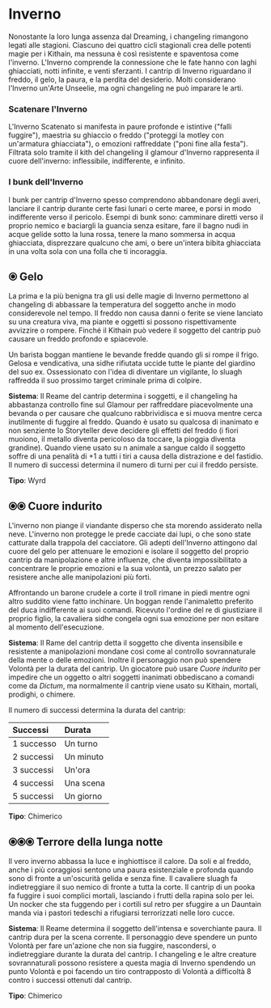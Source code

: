 # Inverno

Nonostante la loro lunga assenza dal Dreaming, i changeling rimangono legati alle stagioni. Ciascuno dei quattro cicli stagionali crea delle potenti magie per i Kithain, ma nessuna è così resistente e spaventosa come l'inverno. L'Inverno comprende la connessione che le fate hanno con laghi ghiacciati, notti infinite, e venti sferzanti. I cantrip di Inverno riguardano il freddo, il gelo, la paura, e la perdita del desiderio. Molti considerano l'Inverno un'Arte Unseelie, ma ogni changeling ne può imparare le arti.  

### Scatenare l'Inverno

L'Inverno Scatenato si manifesta in paure profonde e istintive ("falli fuggire"), maestria su ghiaccio o freddo ("proteggi la motley con un'armatura ghiacciata"), o emozioni raffreddate ("poni fine alla festa"). Filtrata solo tramite il kith del changeling il glamour d'Inverno rappresenta il cuore dell'inverno: inflessibile, indifferente, e infinito.  

### I bunk dell'Inverno

I bunk per cantrip d'Inverno spesso comprendono abbandonare degli averi, lanciare il cantrip durante certe fasi lunari o certe maree, e porsi in modo indifferente verso il pericolo. Esempi di bunk sono: camminare diretti verso il proprio nemico e baciargli la guancia senza esitare, fare il bagno nudi in acque gelide sotto la luna rossa, tenere la mano sommersa in acqua ghiacciata, disprezzare qualcuno che ami, o bere un'intera bibita ghiacciata in una volta sola con una folla che ti incoraggia.  

## ⦿ Gelo

La prima e la più benigna tra gli usi delle magie di Inverno permettono al changeling di abbassare la temperatura del soggetto anche in modo considerevole nel tempo. Il freddo non causa danni o ferite se viene lanciato su una creatura viva, ma piante e oggetti si possono rispettivamente avvizzire o rompere. Finché il Kithain può vedere il soggetto del cantrip può causare un freddo profondo e spiacevole.  

Un barista boggan mantiene le bevande fredde quando gli si rompe il frigo. Gelosa e vendicativa, una sidhe rifiutata uccide tutte le piante del giardino del suo ex. Ossessionato con l'idea di diventare un vigilante, lo sluagh raffredda il suo prossimo target criminale prima di colpire.  

**Sistema**: Il Reame del cantrip determina i soggetti, e il changeling ha abbastanza controllo fine sul Glamour per raffreddare piacevolmente una bevanda o per causare che qualcuno rabbrividisca e si muova mentre cerca inutilmente di fuggire al freddo. Quando è usato su qualcosa di inanimato e non senziente lo Storyteller deve decidere gli effetti del freddo (i fiori muoiono, il metallo diventa pericoloso da toccare, la pioggia diventa grandine). Quando viene usato su n animale a sangue caldo il soggetto soffre di una penalità di +1 a tutti i tiri a causa della distrazione e del fastidio. Il numero di successi determina il numero di turni per cui il freddo persiste.  

**Tipo**: Wyrd

## ⦿⦿ Cuore indurito

L'inverno non piange il viandante disperso che sta morendo assiderato nella neve. L'inverno non protegge le prede cacciate dai lupi, o che sono state catturate dalla trappola del cacciatore. Gli adepti dell'Inverno attingono dal cuore del gelo per attenuare le emozioni e isolare il soggetto del proprio cantrip da manipolazione e altre influenze, che diventa impossibilitato a concentrare le proprie emozioni e la sua volontà, un prezzo salato per resistere anche alle manipolazioni più forti.  

Affrontando un barone crudele a corte il troll rimane in piedi mentre ogni altro suddito viene fatto inchinare. Un boggan rende l'animaletto preferito del duca indifferente ai suoi comandi. Ricevuto l'ordine del re di giustiziare il proprio figlio, la cavaliera sidhe congela ogni sua emozione per non esitare al momento dell'esecuzione.  

**Sistema**: Il Rame del cantrip detta il soggetto che diventa insensibile e resistente a manipolazioni mondane così come al controllo sovrannaturale della mente o delle emozioni. Inoltre il personaggio non può spendere Volontà per la durata del cantrip. Un giocatore può usare *Cuore indurito* per impedire che un oggetto o  altri soggetti inanimati obbediscano a comandi come da *Dictum*, ma normalmente il cantrip viene usato su Kithain, mortali, prodighi, o chimere.  

Il numero di successi determina la durata del cantrip:  

| Successi   | Durata    |
|:-----------|:----------|
| 1 successo | Un turno  |
| 2 successi | Un minuto |
| 3 successi | Un'ora    |
| 4 successi | Una scena |
| 5 successi | Un giorno |  

**Tipo**: Chimerico  

## ⦿⦿⦿ Terrore della lunga notte

Il vero inverno abbassa la luce e inghiottisce il calore. Da soli e al freddo, anche i più coraggiosi sentono una paura esistenziale e profonda quando sono di fronte a un'oscurità gelida e senza fine. Il cavaliere sluagh fa indietreggiare il suo nemico di fronte a tutta la corte. Il cantrip di un pooka fa fuggire i suoi complici mortali, lasciando i frutti della rapina solo per lei. Un nocker che sta fuggendo per i cortili sul retro per sfuggire a un Dauntain manda via i pastori tedeschi a rifugiarsi terrorizzati nelle loro cucce.  

**Sistema**: Il Reame determina il soggetto dell'intensa e soverchiante paura. Il cantrip dura per la scena corrente. Il personaggio deve spendere un punto Volontà per fare un'azione che non sia fuggire, nascondersi, o indietreggiare durante la durata del cantrip. I changeling e le altre creature sovrannaturali possono resistere a questa magia di Inverno spendendo un punto Volontà e poi facendo un tiro contrapposto di Volontà a difficoltà 8 contro i successi ottenuti dal cantrip.  

**Tipo**: Chimerico  

